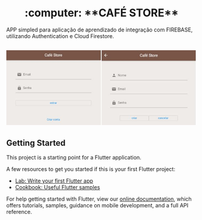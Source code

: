 <h1 align="center">
:computer: **CAFÉ STORE**
</h1>

APP simpled para aplicação de aprendizado de integração com FIREBASE, utilizando Authentication e Cloud Firestore.

<h2 align="center">
<img alt="layout" src= "https://github.com/angelresende/cafestore/blob/main/layout.JPG" width="600px">
</h2>

## Getting Started

This project is a starting point for a Flutter application.

A few resources to get you started if this is your first Flutter project:

- [Lab: Write your first Flutter app](https://flutter.dev/docs/get-started/codelab)
- [Cookbook: Useful Flutter samples](https://flutter.dev/docs/cookbook)

For help getting started with Flutter, view our
[online documentation](https://flutter.dev/docs), which offers tutorials,
samples, guidance on mobile development, and a full API reference.
